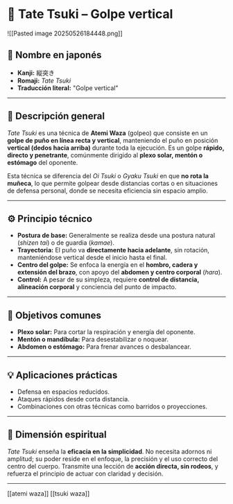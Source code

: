 
# 👊 Tate Tsuki – Golpe vertical

![[Pasted image 20250526184448.png]]

## 🧾 Nombre en japonés
- **Kanji:** 縦突き  
- **Romaji:** *Tate Tsuki*  
- **Traducción literal:** "Golpe vertical"

---

## 📖 Descripción general

*Tate Tsuki* es una técnica de **Atemi Waza** (golpeo) que consiste en un **golpe de puño en línea recta y vertical**, manteniendo el puño en posición **vertical (dedos hacia arriba)** durante toda la ejecución. Es un golpe **rápido, directo y penetrante**, comúnmente dirigido al **plexo solar, mentón o estómago** del oponente.

Esta técnica se diferencia del *Oi Tsuki* o *Gyaku Tsuki* en que **no rota la muñeca**, lo que permite golpear desde distancias cortas o en situaciones de defensa personal, donde se necesita eficiencia sin espacio amplio.

---

## ⚙️ Principio técnico

- **Postura de base:** Generalmente se realiza desde una postura natural (*shizen tai*) o de guardia (*kamae*).
- **Trayectoria:** El puño va **directamente hacia adelante**, sin rotación, manteniéndose vertical desde el inicio hasta el final.
- **Centro del golpe:** Se enfoca la energía en el **hombro, cadera y extensión del brazo**, con apoyo del **abdomen y centro corporal** (*hara*).
- **Control:** A pesar de su simpleza, requiere **control de distancia, alineación corporal** y conciencia del punto de impacto.

---

## 🎯 Objetivos comunes

- **Plexo solar:** Para cortar la respiración y energía del oponente.
- **Mentón o mandíbula:** Para desestabilizar o noquear.
- **Abdomen o estómago:** Para frenar avances o desbalancear.

---

## 💡 Aplicaciones prácticas

- Defensa en espacios reducidos.
- Ataques rápidos desde corta distancia.
- Combinaciones con otras técnicas como barridos o proyecciones.

---

## 🧘 Dimensión espiritual

*Tate Tsuki* enseña la **eficacia en la simplicidad**. No necesita adornos ni amplitud; su poder reside en el enfoque, la precisión y el uso correcto del centro del cuerpo. Transmite una lección de **acción directa, sin rodeos**, y refuerza el principio de actuar con claridad y decisión.

---

[[atemi waza]]
[[tsuki waza]]